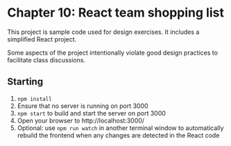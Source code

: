 # Chapter 10: React team shopping list

This project is sample code used for design exercises. It includes a simplified React project.

Some aspects of the project intentionally violate good design practices to facilitate class discussions.

## Starting

1. `npm install`
2. Ensure that no server is running on port 3000
4. `npm start` to build and start the server on port 3000
5. Open your browser to http://localhost:3000/
6. Optional: use `npm run watch` in another terminal window to automatically rebuild the frontend when any changes are detected in the React code
